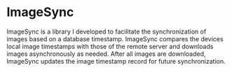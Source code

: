 ImageSync
=========

ImageSync is a library I developed to facilitate the synchronization of images based on a database timestamp. ImageSync compares the devices local image timestamps with those of the remote server and downloads images asynchronously as needed. After all images are downloaded, ImageSync updates the image timestamp record for future synchronization.